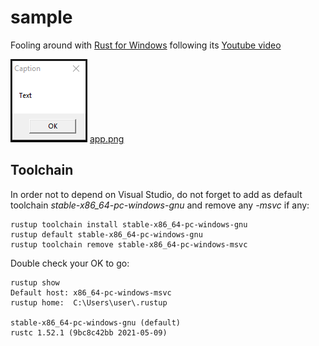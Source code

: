 # sample

Fooling around with [Rust for Windows](https://github.com/microsoft/windows-rs) following its [Youtube video](https://www.youtube.com/watch?v=-oZrsCPKsn4)

![app](images/app.png)
[app.png](images/app.png)

## Toolchain

In order not to depend on Visual Studio, do not forget to add as default toolchain *stable-x86_64-pc-windows-gnu* and remove any *-msvc* if any:
```
rustup toolchain install stable-x86_64-pc-windows-gnu
rustup default stable-x86_64-pc-windows-gnu
rustup toolchain remove stable-x86_64-pc-windows-msvc
```

Double check your OK to go:
```
rustup show
Default host: x86_64-pc-windows-msvc
rustup home:  C:\Users\user\.rustup

stable-x86_64-pc-windows-gnu (default)
rustc 1.52.1 (9bc8c42bb 2021-05-09)
```
